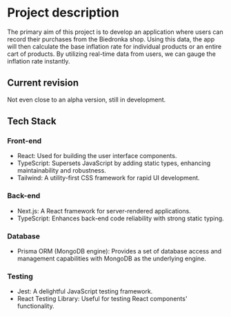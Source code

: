 # Project description

The primary aim of this project is to develop an application where users can record their purchases from the Biedronka shop. Using this data, the app will then calculate the base inflation rate for individual products or an entire cart of products. By utilizing real-time data from users, we can gauge the inflation rate instantly.

## Current revision
Not even close to an alpha version, still in development.

## Tech Stack

### Front-end

- React: Used for building the user interface components.
- TypeScript: Supersets JavaScript by adding static types, enhancing maintainability and robustness.
- Tailwind: A utility-first CSS framework for rapid UI development.

### Back-end

- Next.js: A React framework for server-rendered applications.
- TypeScript: Enhances back-end code reliability with strong static typing.

### Database

- Prisma ORM (MongoDB engine): Provides a set of database access and management capabilities with MongoDB as the underlying engine.

### Testing

- Jest: A delightful JavaScript testing framework.
- React Testing Library: Useful for testing React components' functionality.
